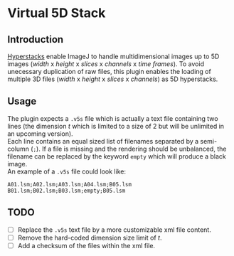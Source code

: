 # Virtual 5D Stack

## Introduction

[Hyperstacks](http://rsbweb.nih.gov/ij/docs/guide/146-8.html#sub:Hyperstacks-Intro) enable ImageJ to handle multidimensional images up to 5D images (*width* x *height* x *slices* x *channels* x *time frames*). To avoid unecessary duplication of raw files, this plugin enables the loading of multiple 3D files (*width* x *height* x *slices* x *channels*) as 5D hyperstacks.

## Usage

The plugin expects a `.v5s` file which is actually a text file containing two lines (the dimension *t* which is limited to a size of 2 but will be unlimited in an upcoming version).  
Each line contains an equal sized list of filenames separated by a semi-column (`;`). If a file is missing and the rendering should be unbalanced, the filename can be replaced by the keyword `empty` which will produce a black image.  
An example of a `.v5s` file could look like:

```
A01.lsm;A02.lsm;A03.lsm;A04.lsm;B05.lsm
B01.lsm;B02.lsm;B03.lsm;empty;B05.lsm
```
## TODO

- [ ] Replace the `.v5s` text file by a more customizable xml file content.
- [ ] Remove the hard-coded dimension size limit of $t$.
- [ ] Add a checksum of the files within the xml file.
